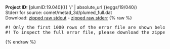 **Project ID:** [plumID:19.040]({{ '/' | absolute_url }}eggs/19/040/)  
Stderr for source:  comet/metad_3d/plumed_full.dat   
Download: [zipped raw stdout](plumed_full.dat.plumed_master.stdout.txt.zip) - [zipped raw stderr](plumed_full.dat.plumed_master.stderr.txt.zip) 
{% raw %}
<pre>
#! Only the first 1000 rows of the error file are shown below
#! To inspect the full error file, please download the zipped raw stderr file above
</pre>
{% endraw %}
